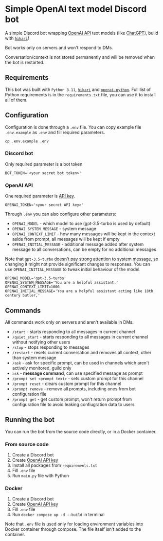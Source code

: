 # Simple OpenAI text model Discord bot

A simple Discord bot wrapping [OpenAI API](https://openai.com/blog/openai-api/) text models (like [ChatGPT](https://openai.com/blog/chatgpt)), build with [`hikari`](https://github.com/hikari-py/hikari)!

Bot works only on servers and won't respond to DMs.

Conversation/context is not stored permanently and will be removed when the bot is restarted.



## Requirements

This bot was built with `Python 3.11`, [`hikari`](https://github.com/hikari-py/hikari) and [`openai-python`](https://github.com/openai/openai-python).
Full list of Python requirements is in the `requirements.txt` file, you can use it to install all of them.



## Configuration

Configuration is done through a `.env` file. You can copy example file `.env.example` as `.env` and fill required parameters.

```commandline
cp .env.example .env
```


### Discord bot

Only required parameter is a bot token

```dotenv
BOT_TOKEN='<your secret bot token>'
```


### OpenAI API

One required parameter is [API key](https://platform.openai.com/account/api-keys).

```dotenv
OPENAI_TOKEN='<your secret API key>'
```

Through `.env` you can also configure other parameters:
* `OPENAI_MODEL` - which model to use (gpt-3.5-turbo is used by default)
* `OPENAI_SYSTEM_MESSAGE` - system message
* `OPENAI_CONTEXT_LIMIT` - how many messages will be kept in the context aside from prompt, all messages will be kept if empty
* `OPENAI_INITIAL_MESSAGE` - additional message added after system message to all conversations, can be empty for no additional messages

Note that `gpt-3.5-turbo` [doesn't pay strong attention to system message](https://platform.openai.com/docs/guides/chat/instructing-chat-models), so changing it might not provide significant changes to responses.
You can use `OPENAI_INITIAL_MESSAGE` to tweak initial behaviour of the model.

```dotenv
OPENAI_MODEL='gpt-3.5-turbo'
OPENAI_SYSTEM_MESSAGE='You are a helpful assistant.'
OPENAI_CONTEXT_LIMIT=1000
OPENAI_INITIAL_MESSAGE='You are a helpful assistant acting like 18th century butler,'
```


## Commands

All commands work only on servers and aren't available in DMs.

* `/start` - starts responding to all messages in current channel
* `/quiet_start` - starts responding to all messages in current channel without notifying other users
* `/stop` - stops responding to messages
* `/restart` - resets current conversation and removes all context, other than system message
* `/ask` - ask for specific prompt, can be used in channels which aren't actively monitored, guild only
* `ask` - **message command**, can use specified message as prompt
* `/prompt set <prompt text>` - sets custom prompt for this channel
* `/prompt reset` - clears custom prompt for this channel
* `/prompt remove` - remove all prompts, including ones from bot configuration file
* `/prompt get` - get custom prompt, won't return prompt from configuration file to avoid leaking confiugration data to users



## Running the bot

You can run the bot from the source code directly, or in a Docker container.


### From source code

1. Create a Discord bot
2. Create [OpenAI API key](https://platform.openai.com/account/api-keys)
3. Install all packages from `requirements.txt`
4. Fill `.env` file
5. Run `main.py` file with Python


### Docker

1. Create a Discord bot
2. Create [OpenAI API key](https://platform.openai.com/account/api-keys)
3. Fill `.env` file
4. Run `docker compose up -d --build` in terminal

Note that `.env` file is used only for loading environment variables into Docker container through compose.
The file itself isn't added to the container.
